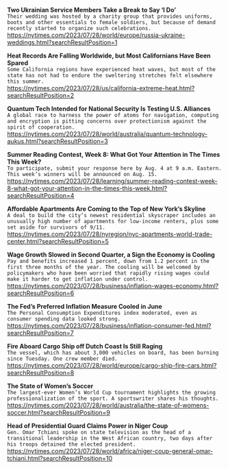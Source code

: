 **Two Ukrainian Service Members Take a Break to Say ‘I Do’**\
`Their wedding was hosted by a charity group that provides uniforms, boots and other essentials to female soldiers, but because of demand recently started to organize such celebrations.`\
https://nytimes.com/2023/07/28/world/europe/russia-ukraine-weddings.html?searchResultPosition=1

**Heat Records Are Falling Worldwide, but Most Californians Have Been Spared**\
`Some California regions have experienced heat waves, but most of the state has not had to endure the sweltering stretches felt elsewhere this summer.`\
https://nytimes.com/2023/07/28/us/california-extreme-heat.html?searchResultPosition=2

**Quantum Tech Intended for National Security Is Testing U.S. Alliances**\
`A global race to harness the power of atoms for navigation, computing and encryption is pitting concerns over protectionism against the spirit of cooperation.`\
https://nytimes.com/2023/07/28/world/australia/quantum-technology-aukus.html?searchResultPosition=3

**Summer Reading Contest, Week 8: What Got Your Attention in The Times This Week?**\
`To participate, submit your response here by Aug. 4 at 9 a.m. Eastern. This week’s winners will be announced on Aug. 15.`\
https://nytimes.com/2023/07/28/learning/summer-reading-contest-week-8-what-got-your-attention-in-the-times-this-week.html?searchResultPosition=4

**Affordable Apartments Are Coming to the Top of New York’s Skyline**\
`A deal to build the city’s newest residential skyscraper includes an unusually high number of apartments for low-income renters, plus some set aside for survivors of 9/11.`\
https://nytimes.com/2023/07/28/nyregion/nyc-apartments-world-trade-center.html?searchResultPosition=5

**Wage Growth Slowed in Second Quarter, a Sign the Economy is Cooling**\
`Pay and benefits increased 1 percent, down from 1.2 percent in the first three months of the year. The cooling will be welcomed by policymakers who have been worried that rapidly rising wages could make it harder to get inflation under control.`\
https://nytimes.com/2023/07/28/business/inflation-wages-economy.html?searchResultPosition=6

**The Fed’s Preferred Inflation Measure Cooled in June**\
`The Personal Consumption Expenditures index moderated, even as consumer spending data looked strong.`\
https://nytimes.com/2023/07/28/business/inflation-consumer-fed.html?searchResultPosition=7

**Fire Aboard Cargo Ship off Dutch Coast Is Still Raging**\
`The vessel, which has about 3,000 vehicles on board, has been burning since Tuesday. One crew member died.`\
https://nytimes.com/2023/07/28/world/europe/cargo-ship-fire-cars.html?searchResultPosition=8

**The State of Women’s Soccer**\
`The largest-ever Women’s World Cup tournament highlights the growing professionalization of the sport. A sportswriter shares his thoughts.`\
https://nytimes.com/2023/07/28/world/australia/the-state-of-womens-soccer.html?searchResultPosition=9

**Head of Presidential Guard Claims Power in Niger Coup**\
`Gen. Omar Tchiani spoke on state television as the head of a transitional leadership in the West African country, two days after his troops detained the elected president.`\
https://nytimes.com/2023/07/28/world/africa/niger-coup-general-omar-tchiani.html?searchResultPosition=10


